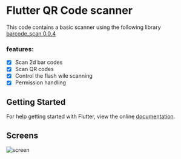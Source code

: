 # Flutter QR Code scanner

This code contains a basic scanner using the following 
library [barcode_scan 0.0.4](https://pub.dartlang.org/packages/barcode_scan)

### features:
- [x] Scan 2d bar codes
- [x] Scan QR codes
- [x] Control the flash wile scanning
- [x] Permission handling

## Getting Started

For help getting started with Flutter, view the online
[documentation](https://flutter.io/).

## Screens

![screen](../master/preview_images/scan_preview.gif)
